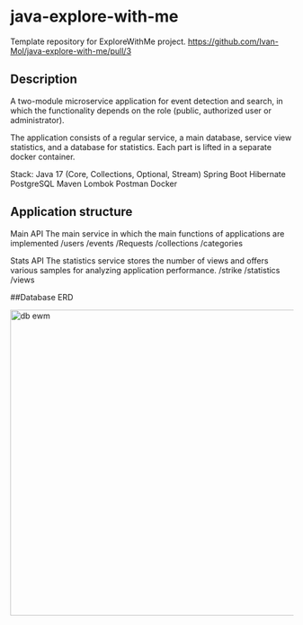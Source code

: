 # java-explore-with-me
Template repository for ExploreWithMe project.
https://github.com/Ivan-Mol/java-explore-with-me/pull/3

## Description
A two-module microservice application for event detection and search, in which the functionality depends on the role (public, authorized user or administrator).

The application consists of a regular service, a main database, service view statistics, and a database for statistics. Each part is lifted in a separate docker container.

Stack:
Java 17 (Core, Collections, Optional, Stream)
Spring Boot
Hibernate
PostgreSQL
Maven
Lombok
Postman
Docker

## Application structure

Main API
The main service in which the main functions of applications are implemented
/users
/events
/Requests
/collections
/categories

Stats API
The statistics service stores the number of views and offers various samples for analyzing application performance.
/strike
/statistics
/views

##Database ERD

<img width="544" alt="db ewm" src="https://github.com/Ivan-Mol/java-explore-with-me/assets/94922468/a6b09809-1209-4ce9-8ff6-218b17f0558f">


